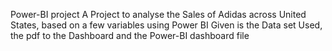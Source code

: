 Power-BI project
A Project to analyse the Sales of Adidas across United States, based on a few variables using Power BI
Given is the Data set Used, the pdf to the Dashboard and the Power-BI dashboard file
